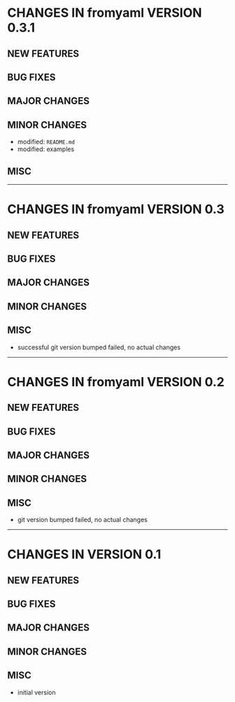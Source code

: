 # CHANGES IN fromyaml VERSION 0.3.1

## NEW FEATURES

## BUG FIXES

## MAJOR CHANGES

## MINOR CHANGES

- modified: `README.md`
- modified: examples

## MISC

-----

# CHANGES IN fromyaml VERSION 0.3

## NEW FEATURES

## BUG FIXES

## MAJOR CHANGES

## MINOR CHANGES

## MISC

- successful git version bumped failed, no actual changes

-----

# CHANGES IN fromyaml VERSION 0.2

## NEW FEATURES

## BUG FIXES

## MAJOR CHANGES

## MINOR CHANGES

## MISC

- git version bumped failed, no actual changes

-----

# CHANGES IN VERSION 0.1

## NEW FEATURES

## BUG FIXES

## MAJOR CHANGES

## MINOR CHANGES

## MISC

- initial version
